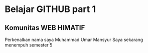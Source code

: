 # Belajar GITHUB part 1
## Komunitas WEB HIMATIF
Perkenalkan nama saya Muhammad Umar Mansyur
Saya sekarang menempuh semester 5

